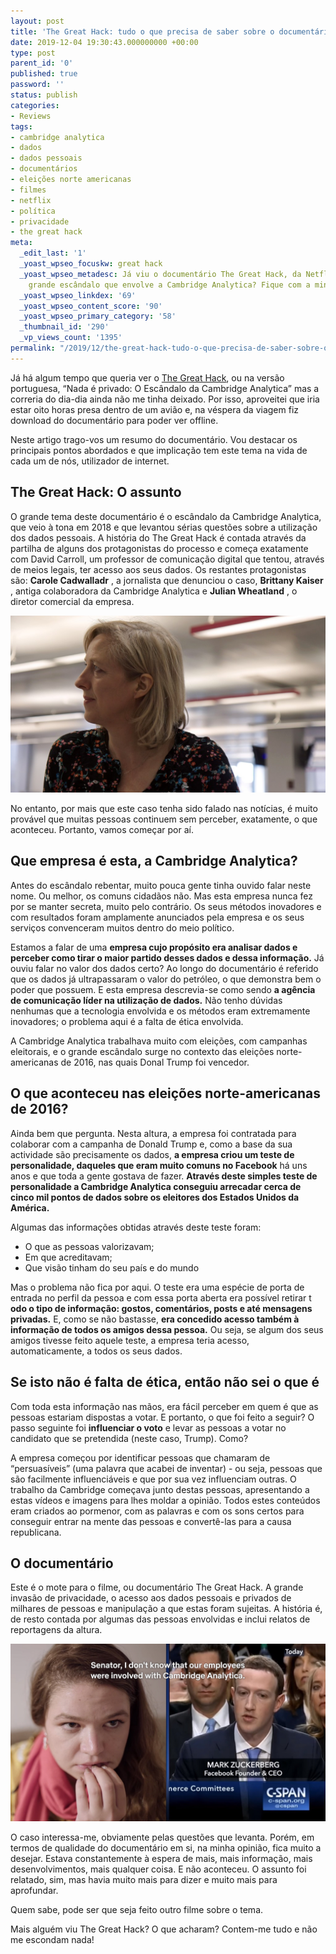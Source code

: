 ```yaml
---
layout: post
title: 'The Great Hack: tudo o que precisa de saber sobre o documentário'
date: 2019-12-04 19:30:43.000000000 +00:00
type: post
parent_id: '0'
published: true
password: ''
status: publish
categories:
- Reviews
tags:
- cambridge analytica
- dados
- dados pessoais
- documentários
- eleições norte americanas
- filmes
- netflix
- política
- privacidade
- the great hack
meta:
  _edit_last: '1'
  _yoast_wpseo_focuskw: great hack
  _yoast_wpseo_metadesc: Já viu o documentário The Great Hack, da Netflix, sobre o
    grande escândalo que envolve a Cambridge Analytica? Fique com a minha análise!
  _yoast_wpseo_linkdex: '69'
  _yoast_wpseo_content_score: '90'
  _yoast_wpseo_primary_category: '58'
  _thumbnail_id: '290'
  _vp_views_count: '1395'
permalink: "/2019/12/the-great-hack-tudo-o-que-precisa-de-saber-sobre-o-documentario/"
---
```

Já há algum tempo que queria ver o [The Great Hack](https://www.netflix.com/title/80117542), ou na versão portuguesa, “Nada é privado: O Escândalo da Cambridge Analytica” mas a correria do dia-dia ainda não me tinha deixado. Por isso, aproveitei que iria estar oito horas presa dentro de um avião e, na véspera da viagem fiz download do documentário para poder ver offline.

Neste artigo trago-vos um resumo do documentário. Vou destacar os principais pontos abordados e que implicação tem este tema na vida de cada um de nós, utilizador de internet.

## The Great Hack: O assunto

O grande tema deste documentário é o escândalo da Cambridge Analytica, que veio à tona em 2018 e que levantou sérias questões sobre a utilização dos dados pessoais. A história do The Great Hack é contada através da partilha de alguns dos protagonistas do processo e começa exatamente com David Carroll, um professor de comunicação digital que tentou, através de meios legais, ter acesso aos seus dados. Os restantes protagonistas são: **Carole Cadwalladr** , a jornalista que denunciou o caso, **Brittany Kaiser** , antiga colaboradora da Cambridge Analytica e **Julian Wheatland** , o diretor comercial da empresa.

![Carole Cadwalladr](/assets/images/2019/12/97a4028b485e4cba83846a1bd8e3331d.jpg)

No entanto, por mais que este caso tenha sido falado nas notícias, é muito provável que muitas pessoas continuem sem perceber, exatamente, o que aconteceu. Portanto, vamos começar por aí.

## Que empresa é esta, a Cambridge Analytica?

Antes do escândalo rebentar, muito pouca gente tinha ouvido falar neste nome. Ou melhor, os comuns cidadãos não. Mas esta empresa nunca fez por se manter secreta, muito pelo contrário. Os seus métodos inovadores e com resultados foram amplamente anunciados pela empresa e os seus serviços convenceram muitos dentro do meio político.

Estamos a falar de uma **empresa cujo propósito era analisar dados e perceber como tirar o maior partido desses dados e dessa informação.** Já ouviu falar no valor dos dados certo? Ao longo do documentário é referido que os dados já ultrapassaram o valor do petróleo, o que demonstra bem o poder que possuem. E esta empresa descrevia-se como sendo **a agência de comunicação líder na utilização de dados.** Não tenho dúvidas nenhumas que a tecnologia envolvida e os métodos eram extremamente inovadores; o problema aqui é a falta de ética envolvida.

A Cambridge Analytica trabalhava muito com eleições, com campanhas eleitorais, e o grande escândalo surge no contexto das eleições norte-americanas de 2016, nas quais Donal Trump foi vencedor.

## O que aconteceu nas eleições norte-americanas de 2016?

Ainda bem que pergunta. Nesta altura, a empresa foi contratada para colaborar com a campanha de Donald Trump e, como a base da sua actividade são precisamente os dados, **a empresa criou um teste de personalidade, daqueles que eram muito comuns no Facebook** há uns anos e que toda a gente gostava de fazer. **Através deste simples teste de personalidade a Cambridge Analytica conseguiu arrecadar cerca de cinco mil pontos de dados sobre os eleitores dos Estados Unidos da América.**

Algumas das informações obtidas através deste teste foram:

- O que as pessoas valorizavam;
- Em que acreditavam;
- Que visão tinham do seu país e do mundo

Mas o problema não fica por aqui. O teste era uma espécie de porta de entrada no perfil da pessoa e com essa porta aberta era possível retirar t **odo o tipo de informação: gostos, comentários, posts e até mensagens privadas.** E, como se não bastasse, **era concedido acesso também à informação de todos os amigos dessa pessoa.** Ou seja, se algum dos seus amigos tivesse feito aquele teste, a empresa teria acesso, automaticamente, a todos os seus dados.

## Se isto não é falta de ética, então não sei o que é

Com toda esta informação nas mãos, era fácil perceber em quem é que as pessoas estariam dispostas a votar. E portanto, o que foi feito a seguir? O passo seguinte foi **influenciar o voto** e levar as pessoas a votar no candidato que se pretendida (neste caso, Trump). Como?

A empresa começou por identificar pessoas que chamaram de “persuasíveis” (uma palavra que acabei de inventar) - ou seja, pessoas que são facilmente influenciáveis e que por sua vez influenciam outras. O trabalho da Cambridge começava junto destas pessoas, apresentando a estas vídeos e imagens para lhes moldar a opinião. Todos estes conteúdos eram criados ao pormenor, com as palavras e com os sons certos para conseguir entrar na mente das pessoas e convertê-las para a causa republicana.

## O documentário

Este é o mote para o filme, ou documentário The Great Hack. A grande invasão de privacidade, o acesso aos dados pessoais e privados de milhares de pessoas e manipulação a que estas foram sujeitas. A história é, de resto contada por algumas das pessoas envolvidas e inclui relatos de reportagens da altura.

![The Great Hack](/assets/images/2019/12/1_MCubLt_fPNQPm1n3FWs-ZA.jpeg)

O caso interessa-me, obviamente pelas questões que levanta. Porém, em termos de qualidade do documentário em si, na minha opinião, fica muito a desejar. Estava constantemente à espera de mais, mais informação, mais desenvolvimentos, mais qualquer coisa. E não aconteceu. O assunto foi relatado, sim, mas havia muito mais para dizer e muito mais para aprofundar.

Quem sabe, pode ser que seja feito outro filme sobre o tema.

Mais alguém viu The Great Hack? O que acharam? Contem-me tudo e não me escondam nada!
